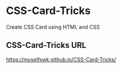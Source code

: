 # CSS-Card-Tricks
Create CSS Card using HTML and CSS

## CSS-Card-Tricks URL
https://myselfswk.github.io/CSS-Card-Tricks/

